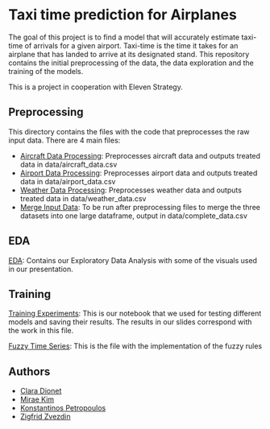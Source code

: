 # Taxi time prediction for Airplanes

The goal of this project is to find a model that will accurately estimate taxi-time of arrivals for a given airport. Taxi-time is the time it takes for an airplane that has landed to arrive at its designated stand. This repository contains the initial preprocessing of the data, the data exploration and the training of the models. 

This is a project in cooperation with Eleven Strategy.

## Preprocessing

This directory contains the files with the code that preprocesses the raw input data. There are 4 main files:

* [Aircraft Data Processing](preprocessing/aircraft_preprocessing.py): Preprocesses aircraft data and outputs treated data in data/aircraft_data.csv 
* [Airport Data Processing](preprocessing/airport_preprocessing.py): Preprocesses airport data and outputs treated data in data/airport_data.csv
* [Weather Data Processing](preprocessing/weather_preprocessing.py): Preprocesses weather data and outputs treated data in data/weather_data.csv
* [Merge Input Data](preprocessing/merge_all.py): To be run after preprocessing files to merge the three datasets into one large dataframe, output in data/complete_data.csv

## EDA

[EDA](EDA_v2.ipynb): Contains our Exploratory Data Analysis with some of the visuals used in our presentation.

## Training

[Training Experiments](Training_Experiments.ipynb): This is our notebook that we used for testing different models and saving their results. The results in our slides correspond with the work in this file.

[Fuzzy Time Series](fuzzy_time_series/univariate.ipynb): This is the file with the implementation of the fuzzy rules

## Authors

* [Clara Dionet](https://github.com/ClaraDionet)
* [Mirae Kim](https://github.com/raeray)
* [Konstantinos Petropoulos](https://github.com/k-Petropoulos)
* [Zigfrid Zvezdin](https://github.com/ZiggerZZ)

